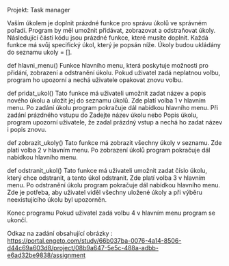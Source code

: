 Projekt: Task manager

Vaším úkolem je doplnit prázdné funkce pro správu úkolů ve správném pořadí. Program by měl umožnit přidávat, zobrazovat a odstraňovat úkoly. Následující části kódu jsou prázdné funkce, které musíte doplnit. Každá funkce má svůj specifický úkol, který je popsán níže. Úkoly budou ukládány do seznamu ukoly = [].


def hlavni_menu()
Funkce hlavního menu, která poskytuje možnosti pro přidání, zobrazení a odstranění úkolu. Pokud uživatel zadá neplatnou volbu, program ho upozorní a nechá uživatele opakovat znovu volbu.


def pridat_ukol()
Tato funkce má uživateli umožnit zadat název a popis nového úkolu a uložit jej do seznamu úkolů. Zde platí volba 1 v hlavním menu. Po zadání úkolu program pokračuje dál nabídkou hlavního menu. Při zadání prázdného vstupu do Zadejte název úkolu nebo Popis úkolu, program upozorní uživatele, že zadal prázdný vstup a nechá ho zadat název i popis znovu.


def zobrazit_ukoly()
Tato funkce má zobrazit všechny úkoly v seznamu. Zde platí volba 2 v hlavním menu. Po zobrazení úkolů program pokračuje dál nabídkou hlavního menu.


def odstranit_ukol()
Tato funkce má uživateli umožnit zadat číslo úkolu, který chce odstranit, a tento úkol odstranit. Zde platí volba 3 v hlavním menu. Po odstranění úkolu program pokračuje dál nabídkou hlavního menu. Zde je potřeba, aby uživatel viděl všechny uložené úkoly a při výběru neexistujícího úkolu byl upozorněn.


Konec programu
Pokud uživatel zadá volbu 4 v hlavním menu program se ukončí.


Odkaz na zadání obsahující obrázky : 
https://portal.engeto.com/study/66b037ba-0076-4a14-8506-d44c69a603d8/project/08b9a647-5e5c-488a-adbb-e6ad32be9838/assignment
